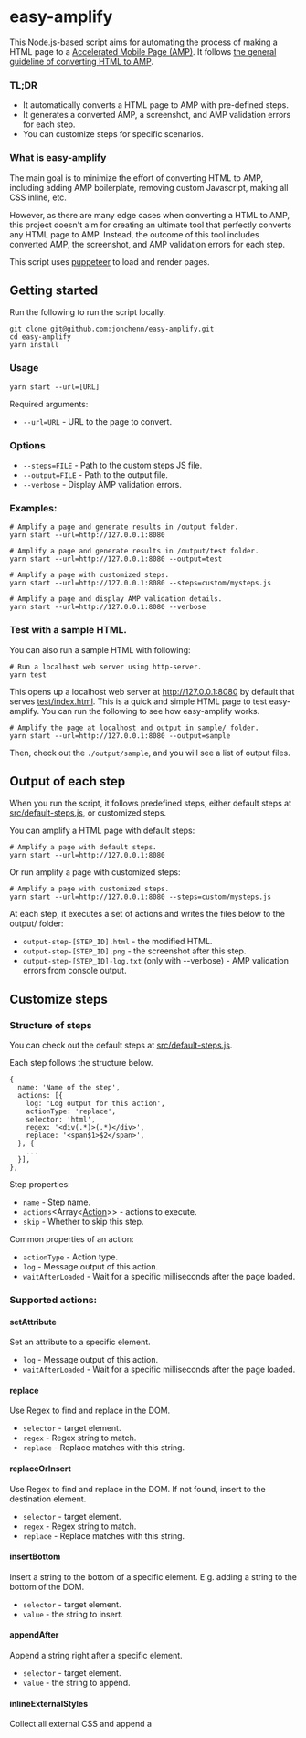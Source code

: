 # easy-amplify

This Node.js-based script aims for automating the process of making a HTML page
to a [Accelerated Mobile Page (AMP)](https://www.ampproject.org). It follows
[the general guideline of converting HTML to AMP](https://www.ampproject.org/docs/fundamentals/converting).

### TL;DR

* It automatically converts a HTML page to AMP with pre-defined steps.
* It generates a converted AMP, a screenshot, and AMP validation errors for each step.
* You can customize steps for specific scenarios.

### What is easy-amplify

The main goal is to minimize the effort of converting HTML to AMP, including
adding AMP boilerplate, removing custom Javascript, making all CSS inline, etc.

However, as there are many edge cases when converting a HTML to AMP, this
project doesn't aim for creating an ultimate tool that perfectly converts any
HTML page to AMP. Instead, the outcome of this tool includes converted AMP,
the screenshot, and AMP validation errors for each step.

This script uses [puppeteer](https://github.com/GoogleChrome/puppeteer) to load
and render pages.

## Getting started

Run the following to run the script locally.

```
git clone git@github.com:jonchenn/easy-amplify.git
cd easy-amplify
yarn install
```

### Usage

```
yarn start --url=[URL]
```

Required arguments:
*  `--url=URL` - URL to the page to convert.

### Options

*  `--steps=FILE` - Path to the custom steps JS file.
*  `--output=FILE` - Path to the output file.
*  `--verbose` - Display AMP validation errors.

### Examples:

```
# Amplify a page and generate results in /output folder.
yarn start --url=http://127.0.0.1:8080

# Amplify a page and generate results in /output/test folder.
yarn start --url=http://127.0.0.1:8080 --output=test

# Amplify a page with customized steps.
yarn start --url=http://127.0.0.1:8080 --steps=custom/mysteps.js

# Amplify a page and display AMP validation details.
yarn start --url=http://127.0.0.1:8080 --verbose
```

### Test with a sample HTML.

You can also run a sample HTML with following:

```
# Run a localhost web server using http-server.
yarn test
```

This opens up a localhost web server at http://127.0.0.1:8080 by default that
serves [test/index.html](https://github.com/jonchenn/easy-amplify/blob/master/test/index.html).
This is a quick and simple HTML page to test easy-amplify. You can run the following to see how easy-amplify works.

```
# Amplify the page at localhost and output in sample/ folder.
yarn start --url=http://127.0.0.1:8080 --output=sample
```

Then, check out the `./output/sample`, and you will see a list of output files.

## Output of each step

When you run the script, it follows predefined steps, either default steps
at [src/default-steps.js](https://github.com/jonchenn/easy-amplify/blob/master/src/default-steps.js), or customized steps.

You can amplify a HTML page with default steps:

```
# Amplify a page with default steps.
yarn start --url=http://127.0.0.1:8080
```

Or run amplify a page with customized steps:

```
# Amplify a page with customized steps.
yarn start --url=http://127.0.0.1:8080 --steps=custom/mysteps.js
```

At each step, it executes a set of actions and writes the files below to the
output/ folder:
* `output-step-[STEP_ID].html` - the modified HTML.
* `output-step-[STEP_ID].png` - the screenshot after this step.
* `output-step-[STEP_ID]-log.txt` (only with --verbose) - AMP validation errors from console output.

## Customize steps

### Structure of steps

You can check out the default steps at [src/default-steps.js](https://github.com/jonchenn/easy-amplify/blob/master/src/default-steps.js).

Each step follows the structure below.

```
{
  name: 'Name of the step',
  actions: [{
    log: 'Log output for this action',
    actionType: 'replace',
    selector: 'html',
    regex: '<div(.*)>(.*)</div>',
    replace: '<span$1>$2</span>',
  }, {
    ...
  }],
},

```

Step properties:

* `name` <string> - Step name.
* `actions`<Array<[Action]()>> - actions to execute.
* `skip` <boolean> - Whether to skip this step.

Common properties of an action:

* `actionType` <string> - Action type.
* `log` <string> - Message output of this action.
* `waitAfterLoaded` <int> - Wait for a specific milliseconds after the page loaded.

### Supported actions:

#### setAttribute

Set an attribute to a specific element.

* `log` <string> - Message output of this action.
* `waitAfterLoaded` <int> - Wait for a specific milliseconds after the page loaded.

#### replace

Use Regex to find and replace in the DOM.

* `selector` <string> - target element.
* `regex` <string> - Regex string to match.
* `replace` <string> - Replace matches with this string.

#### replaceOrInsert

Use Regex to find and replace in the DOM. If not found, insert to the destination element.

* `selector` <string> - target element.
* `regex` <string> - Regex string to match.
* `replace` <string> - Replace matches with this string.

#### insertBottom

Insert a string to the bottom of a specific element. E.g. adding a string
to the bottom of the <head> DOM.

* `selector` <string> - target element.
* `value` <string> - the string to insert.

#### appendAfter

Append a string right after a specific element.

* `selector` <string> - target element.
* `value` <string> - the string to append.

#### inlineExternalStyles

Collect all external CSS and append a <style> tag with inline CSS.

* `selector` <string> - target element to append the CSS.
* `value` <string> - the string to append.
* `excludeDomains` <Array<string>> - the array of excluded domains. E.g. `['examples.com']` excludes all CSS loaded from `examples.com`.
* `minify` <boolean> - whether to minify CSS.
* `attributes` <Array<string>> - add attributes when appending <style> tag.

#### removeUnusedStyles

Remove unused CSS using [clean-css](https://github.com/jakubpawlowicz/clean-css) and [purifycss](https://github.com/purifycss/purifycss).

* `selector` <string> - target element.
* `value` <string> - the string to append.

#### customFunc

Run the action with a custom function. Example:

```
  # An action object.
  {
    log: 'Click a button',
    actionType: 'customFunc',
    customFunc: async (action, sourceDom, page) => {
      await page.click('button#summit');
    },
  }],
},

```

In the custom function, there are three arguments:

* `action` <ActionObject> - the action object itself.
* `sourceDom` <DOM document> - the raw DOM document object before rendering, as in the View Source in Chrome.
* `page` <puppeteer Page object> - The page object in puppeteer.

### Customize steps

To customize your own steps for specific scenarios, create a .js file like below:

```
module.exports = [
  {
    name: 'Remove unwanted styles',
    actions: [{
      log: 'Remove inline styles in body',
      actionType: 'replace',
      selector: 'body',
      regex: '(<!--)?.*<style[^<]*(?:(?!<\/style>)<[^<]*)*<\/style>.*(-->)?',
      replace: '',
    }, {
      log: 'Remove noscript in body',
      actionType: 'replace',
      selector: 'body',
      regex: '(<!--)?.*<noscript[^<]*(?:(?!<\/noscript>)<[^<]*)*<\/noscript>.*(-->)?',
      replace: '',
    }],
  }, {
    ...
  }
];
```

Next, run the script with `--steps=/path/to/mysteps.js`:

```
# Amplify a page with customized steps.
yarn start --url=http://127.0.0.1:8080 --steps=/path/to/mysteps.js
```

## Reference

* [puppeteer](https://github.com/GoogleChrome/puppeteer)
* [clean-css](https://github.com/jakubpawlowicz/clean-css)
* [purifycss](https://github.com/purifycss/purifycss)
